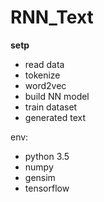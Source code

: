 # RNN_Text

**setp**

* read data
* tokenize
* word2vec
* build NN model
* train dataset
* generated text

env:
* python 3.5
* numpy
* gensim
* tensorflow
